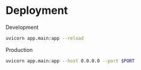 # Deployment

Development
```sh
uvicorn app.main:app --reload
```

Production
```sh
uvicorn app.main:app --host 0.0.0.0 --port $PORT
```
